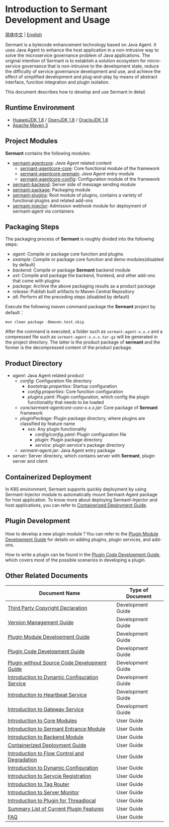 # Introduction to Sermant Development and Usage

[简体中文](README-zh.md) | [English](README.md) 

Sermant is a bytecode enhancement technology based on Java Agent. It uses Java Agent to enhance the host application in a non-intrusive way to solve the microservice governance problem of Java applications. The original intention of Sermant is to establish a solution ecosystem for micro-service governance that is non-intrusive to the development state, reduce the difficulty of service governance development and use, and achieve the effect of simplified development and plug-and-play by means of abstract interface, function integration and plugin isolation.

This document describes how to develop and use Sermant in detail.

## Runtime Environment

- [HuaweiJDK 1.8](https://gitee.com/openeuler/bishengjdk-8) / [OpenJDK 1.8](https://github.com/openjdk/jdk) / [OracleJDK 1.8](https://www.oracle.com/java/technologies/downloads/)
- [Apache Maven 3](https://maven.apache.org/download.cgi)

## Project Modules

**Sermant** contains the following modules:

- [sermant-agentcore](../sermant-agentcore): *Java Agent* related content
  - [sermant-agentcore-core](../sermant-agentcore/sermant-agentcore-core): Core functional module of the framework
  - [sermant-agentcore-premain](../sermant-agentcore/sermant-agentcore-premain): *Java Agent* entry module
  - [sermant-agentcore-config](../sermant-agentcore/sermant-agentcore-config): Configuration module of the framework
- [sermant-backend](../sermant-backend): Server side of message sending module 
- [sermant-package](../sermant-package): Packaging module
- [sermant-plugins](../sermant-plugins):  Root module of plugins, contains a variety of functional plugins and related add-ons
- [sermant-injector](../sermant-injector): Admission webhook module for deployment of sermant-agent via containers 

## Packaging Steps

The packaging process of **Sermant** is roughly divided into the following steps:

- *agent*: Compile or package core function and plugins
- *example*: Compile or package core function and demo modules(disabled by default)
- *backend*: Compile or package **Sermant** backend module
- *ext*: Compile and package the backend, frontend, and other add-ons that come with plugins
- *package*: Archive the above packaging results as a product package
- *release*: Publish built artifacts to Maven Central Repository
- *all*: Perform all the preceding steps (disabled by default)

Execute the following *maven* command  package the **Sermant** project by default：

```shell
mvn clean package -Dmaven.test.skip
```

After the command is executed, a folder such as `sermant-agent-x.x.x` and a compressed file such as `sermant-agent-x.x.x.tar.gz` will be generated in the project directory. The latter is the product package of **sermant** and the former is the decompressed content of the product package.

## Product Directory

- *agent*: Java Agent related product
  - *config*: Configuration file directory
    - *bootstrap.properties*: Startup configuration
    - *config.properties*: Core function configuration
    - *plugins.yaml*: Plugin configuration, which config the plugin functionality that needs to be loaded
  - *core/sermant-agentcore-core-x.x.x.jar*: Core package of **Sermant** framework
  - *pluginPackage*: Plugin package directory, where plugins are classified by feature name
    - *xxx*: Any plugin functionality
      - *config/config.yaml*: Plugin configuration file
      - *plugin*: Plugin package directory
      - *service*: plugin service's package directory
  - *sermant-agent.jar*: Java Agent entry package
- *server*: Server directory, which contains server with **Sermant**, plugin server and client

## Containerized Deployment
In K8S environment, Sermant supports quickly deployment by using Sermant-Injector module to automatically mount Sermant-Agent package for host application. To know more about deploying Sermant-Injector and host applications, you can refer to [Containerized Deployment Guide](user-guide/injector.md).

## Plugin Development

How to develop a new plugin module？You can refer to the [Plugin Module Development Guide](dev-guide/dev_plugin_module.md) for details on adding plugins, plugin services, and add-ons.

How to write a plugin can be found in the [Plugin Code Development Guide](dev-guide/dev_plugin_code.md), which covers most of the possible scenarios in developing a plugin.

## Other Related Documents

|Document Name|Type of Document|
|---|---|
|[Third Party Copyright Declaration](dev-guide/third_party_copyright.md)|Development Guide|
|[Version Management Guide](dev-guide/version_manage.md)|Development Guide|
|[Plugin Module Development Guide](dev-guide/dev_plugin_module.md)|Development Guide|
|[Plugin Code Development Guide](dev-guide/dev_plugin_code.md)|Development Guide|
|[Plugin without Source Code Development Guide](dev-guide/dev_plugin_introduce.md)|Development Guide|
|[Introduction to Dynamic Configuration Service](dev-guide/service_dynamicconfig.md)|Development Guide|
|[Introduction to Heartbeat Service](dev-guide/service_heartbeat.md)|Development Guide|
|[Introduction to Gateway Service](dev-guide/service_send.md)|Development Guide|
|[Introduction to Core Modules](user-guide/agentcore.md)|User Guide|
|[Introduction to Sermant Entrance Module](user-guide/entrance.md)|User Guide|
|[Introduction to Backend Module](user-guide/backend.md)|User Guide|
|[Containerized Deployment Guide](user-guide/injector.md) |User Guide|
|[Introduction to Flow Control and Degradation](user-guide/flowcontrol/flowcontrol.md)|User Guide|
|[Introduction to Dynamic Configuration](user-guide/dynamic-config/document.md)|User Guide|
|[Introduction to Servcie Registration](user-guide/registry/document.md)|User Guide|
|[Introduction to Tag Router](user-guide/router/document.md)|User Guide|
|[Introduction to Server Monitor](user-guide/server-monitor/document.md)|User Guide|
|[Introduction to Plugin for Threadlocal](user-guide/threadlocal/document.md)|User Guide|
|[Summary List of Current Plugin Features](user-guide/feature-list.md)|User Guide|
|[FAQ](./FAQ.md)|User Guide|

